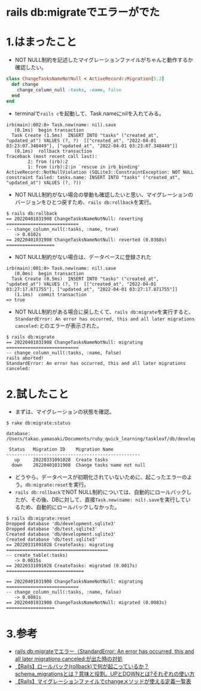 # rails db:migrateでエラーがでた
# 1.はまったこと
- NOT NULL制約を記述したマイグレーションファイルがちゃんと動作するか確認したい。
```Ruby:db/migrate/20220401031908_change_tasks_name_not_null.rb
class ChangeTasksNameNotNull < ActiveRecord::Migration[5.2]
  def change
    change_column_null :tasks, :name, false
  end
end
```
- terminalで```rails c```を起動して、Task.nameにnilを入れてみる。
```Ruby:terminal
irb(main):002:0> Task.new(name: nil).save
   (0.1ms)  begin transaction
  Task Create (1.5ms)  INSERT INTO "tasks" ("created_at", "updated_at") VALUES (?, ?)  [["created_at", "2022-04-01 03:23:07.348449"], ["updated_at", "2022-04-01 03:23:07.348449"]]
   (0.1ms)  rollback transaction
Traceback (most recent call last):
        2: from (irb):2
        1: from (irb):2:in `rescue in irb_binding'
ActiveRecord::NotNullViolation (SQLite3::ConstraintException: NOT NULL constraint failed: tasks.name: INSERT INTO "tasks" ("created_at", "updated_at") VALUES (?, ?))
```
- NOT NULL制約がない場合の挙動も確認したいと思い、マイグレーションのバージョンをひとつ戻すため、```rails db:rollback```を実行。
```Ruby:terminal
$ rails db:rollback
== 20220401031908 ChangeTasksNameNotNull: reverting ===========================
-- change_column_null(:tasks, :name, true)
   -> 0.0102s
== 20220401031908 ChangeTasksNameNotNull: reverted (0.0368s) ==================
```
- NOT NULL制約がない場合は、データベースに登録された
```Ruby:terminal
irb(main):001:0> Task.new(name: nil).save
   (0.0ms)  begin transaction
  Task Create (0.5ms)  INSERT INTO "tasks" ("created_at", "updated_at") VALUES (?, ?)  [["created_at", "2022-04-01 03:27:17.871755"], ["updated_at", "2022-04-01 03:27:17.871755"]]
   (1.1ms)  commit transaction
=> true
```
- NOT NULL制約がある場合に戻したくて、```rails db:migrate```を実行すると、```StandardError: An error has occurred, this and all later migrations canceled:```とのエラーが表示された。
```Ruby:terminal
$ rails db:migrate
== 20220401031908 ChangeTasksNameNotNull: migrating ===========================
-- change_column_null(:tasks, :name, false)
rails aborted!
StandardError: An error has occurred, this and all later migrations canceled:
```
# 2.試したこと
- まずは、マイグレーションの状態を確認。
```Ruby:terminal
$ rake db:migrate:status

database: /Users/takao.yamasaki/Documents/ruby_quick_learning/taskleaf/db/development.sqlite3

 Status   Migration ID    Migration Name
--------------------------------------------------
   up     20220331091028  Create tasks
  down    20220401031908  Change tasks name not null
```
- どうやら、データベースが初期化されていないために、起こったエラーのよう。```db:migrate:reset```を実行。
- ```rails db:rollback```でNOT NULL制約については、自動的にロールバックしたが、その後、DBに対して、直接```Task.new(name: nil).save```を実行しているため、自動的にロールバックしなかった。
```Ruby:terminal
$ rails db:migrate:reset
Dropped database 'db/development.sqlite3'
Dropped database 'db/test.sqlite3'
Created database 'db/development.sqlite3'
Created database 'db/test.sqlite3'
== 20220331091028 CreateTasks: migrating ======================================
-- create_table(:tasks)
   -> 0.0015s
== 20220331091028 CreateTasks: migrated (0.0017s) =============================

== 20220401031908 ChangeTasksNameNotNull: migrating ===========================
-- change_column_null(:tasks, :name, false)
   -> 0.0081s
== 20220401031908 ChangeTasksNameNotNull: migrated (0.0083s) ==================
```
# 3.参考
- [rails db:migrateでエラー（StandardError: An error has occurred, this and all later migrations canceled:が出た時の対処](https://qiita.com/mat827/items/b165f90a6703583b73ba)
- [【Rails】ロールバック(rollback)で何が起こっているか？schema_migrationsとは？意味と役割。UPとDOWNとは?それぞれの使い方](https://prograshi.com/framework/rails/rollback_schema-migrations/)
- [【Rails】マイグレーションファイルでchangeメソッドが使える定義一覧表](https://prograshi.com/framework/rails/change-method-in-migration/)